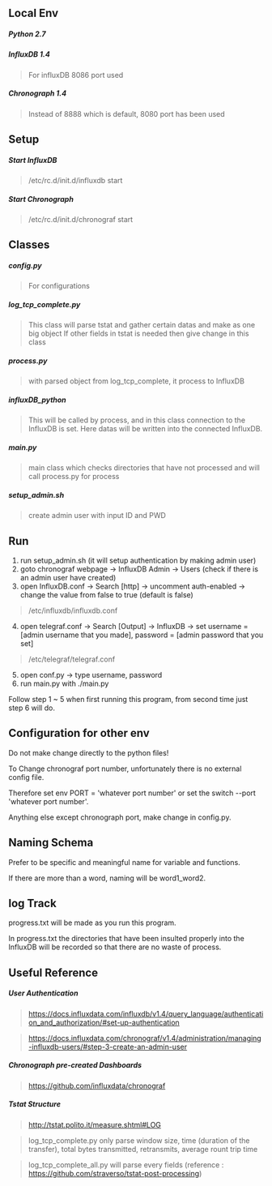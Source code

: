 ## Local Env

##### Python 2.7

##### InfluxDB 1.4

> For influxDB 8086 port used

##### Chronograph 1.4

> Instead of 8888 which is default, 8080 port has been used

## Setup

##### Start InfluxDB

> /etc/rc.d/init.d/influxdb start

##### Start Chronograph

> /etc/rc.d/init.d/chronograf start

## Classes

##### config.py

> For configurations

##### log_tcp_complete.py

> This class will parse tstat and gather certain datas and make as one big object
> If other fields in tstat is needed then give change in this class

##### process.py

> with parsed object from log_tcp_complete, it process to InfluxDB

##### influxDB_python

> This will be called by process, and in this class connection to the InfluxDB is set.
> Here datas will be written into the connected InfluxDB.

##### main.py

> main class which checks directories that have not processed and will call process.py for process

##### setup_admin.sh

> create admin user with input ID and PWD

## Run

1. run setup_admin.sh (it will setup authentication by making admin user)
2. goto chronograf webpage -> InfluxDB Admin -> Users (check if there is an admin user have created)
3. open InfluxDB.conf -> Search [http] -> uncomment auth-enabled -> change the value from false to true (default is false)
> /etc/influxdb/influxdb.conf
4. open telegraf.conf -> Search [Output] -> InfluxDB -> set username = [admin username that you made], password = [admin password that you set]
> /etc/telegraf/telegraf.conf
5. open conf.py -> type username, password
6. run main.py with ./main.py

Follow step 1 ~ 5 when first running this program, from second time just step 6 will do.


## Configuration for other env

Do not make change directly to the python files!

To Change chronograf port number, unfortunately there is no external config file.

Therefore set env PORT = 'whatever port number' or set the switch --port 'whatever port number'.

Anything else except chronograph port, make change in config.py.

## Naming Schema

Prefer to be specific and meaningful name for variable and functions.

If there are more than a word, naming will be word1_word2.

## log Track

progress.txt will be made as you run this program.

In progress.txt the directories that have been insulted properly into the InfluxDB will be recorded so that there are no waste of process.

## Useful Reference

##### User Authentication

> https://docs.influxdata.com/influxdb/v1.4/query_language/authentication_and_authorization/#set-up-authentication

> https://docs.influxdata.com/chronograf/v1.4/administration/managing-influxdb-users/#step-3-create-an-admin-user

##### Chronograph pre-created Dashboards

> https://github.com/influxdata/chronograf

##### Tstat Structure

> http://tstat.polito.it/measure.shtml#LOG

> log_tcp_complete.py only parse window size, time (duration of the transfer), total bytes transmitted, retransmits, average rount trip time

> log_tcp_complete_all.py will parse every fields (reference : https://github.com/straverso/tstat-post-processing)

